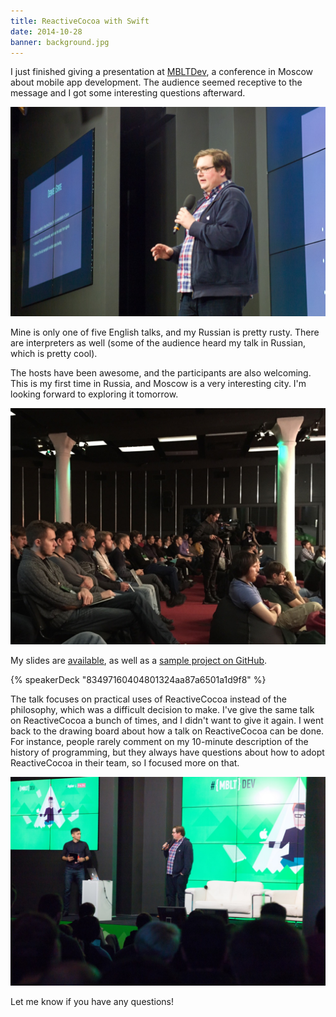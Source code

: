 ```yaml
---
title: ReactiveCocoa with Swift
date: 2014-10-28
banner: background.jpg
---
```


I just finished giving a presentation at [MBLTDev](http://mbltdev.ru), a conference in Moscow about mobile app development. The audience seemed receptive to the message and I got some interesting questions afterward.

![On stage](1.jpg)

Mine is only one of five English talks, and my Russian is pretty rusty. There are interpreters as well (some of the audience heard my talk in Russian, which is pretty cool).

The hosts have been awesome, and the participants are also welcoming. This is my first time in Russia, and Moscow is a very interesting city. I'm looking forward to exploring it tomorrow.

![Audience](2.jpg)

My slides are [available](https://speakerdeck.com/ashfurrow/functional-reactive-programming-in-swift), as well as a [sample project on GitHub](https://github.com/AshFurrow/MBLTDev).

{% speakerDeck "83497160404801324aa87a6501a1d9f8" %}

The talk focuses on practical uses of ReactiveCocoa instead of the philosophy, which was a difficult decision to make. I've give the same talk on ReactiveCocoa a bunch of times, and I didn't want to give it again. I went back to the drawing board about how a talk on ReactiveCocoa can be done. For instance, people rarely comment on my 10-minute description of the history of programming, but they always have questions about how to adopt ReactiveCocoa in their team, so I focused more on that.

![Question Period](3.jpg)

Let me know if you have any questions!
